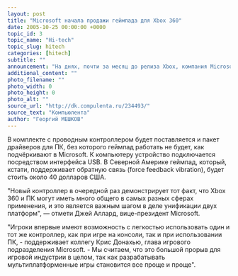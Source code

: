 ```yaml
---
layout: post
title: "Microsoft начала продажи геймпада для Xbox 360"
date: 2005-10-25 00:00:00 +0000
topic_id: 3
topic_name: "Hi-tech"
topic_slug: hitech
categories: [hitech]
subtitle: ""
announcement: "На днях, почти за месяц до релиза Xbox, компания Microsoft анонсировала выход в Северной Америке кроссплатформенного геймпада. Следуя желанию унифицировать периферию, компания спроектировала геймпад, совместимый не только с родной Xbox 360, но и с ПК с установленной Windows XP."
additional_content: ""
photo_filename: ""
photo_width: 0
photo_height: 0
photo_alt: ""
source_url: "http://dk.compulenta.ru/234493/"
source_text: "Компьюлента"
author: "Георгий МЕШКОВ"
---
```

В комплекте с проводным контроллером будет поставляется и пакет драйверов для ПК, без которого геймпад работать не будет, как подчёркивают в Microsoft. К компьютеру устройство подключается посредством интерфейса USB. В Северной Америке геймпад, который, кстати, поддерживает обратную связь (force feedback vibration), будет стоить около 40 долларов США.

"Новый контроллер в очередной раз демонстрирует тот факт, что Xbox 360 и ПК могут иметь много общего в самых разных сферах применения, и это является важным шагом в деле унификации двух платформ", &mdash; отмети Джей Аллард, вице-президент Microsoft.

"Игроки впервые имеют возможность с легкостью использовать один и тот же контроллер, как при игре на консоли, так и при использовании ПК, - поддерживает коллегу Крис Донахью, глава игрового подразделения Microsoft. - Мы считаем, что это большой прорыв для игровой индустрии в целом, так как разрабатывать мультиплатформенные игры становится все проще и проще".
